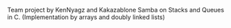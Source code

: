 Team project by KenNyagz and Kakazablone Samba on Stacks and Queues in C. (Implementation by arrays and doubly linked lists)
